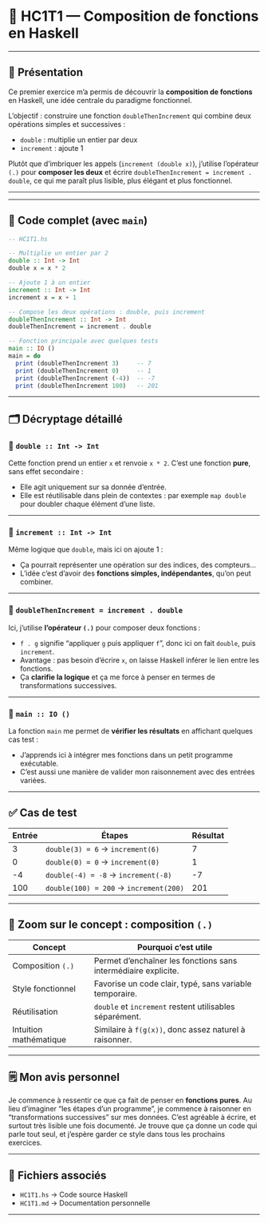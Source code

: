 # 🔗 HC1T1 — Composition de fonctions en Haskell

---

## 📝 Présentation

Ce premier exercice m’a permis de découvrir la **composition de fonctions** en Haskell, une idée centrale du paradigme fonctionnel.

L’objectif : construire une fonction `doubleThenIncrement` qui combine deux opérations simples et successives :
- `double` : multiplie un entier par deux
- `increment` : ajoute 1

Plutôt que d’imbriquer les appels (`increment (double x)`), j’utilise l’opérateur `(.)` pour **composer les deux** et écrire `doubleThenIncrement = increment . double`, ce qui me paraît plus lisible, plus élégant et plus fonctionnel.

---

---

## 🔧 Code complet (avec `main`)

```haskell
-- HC1T1.hs

-- Multiplie un entier par 2
double :: Int -> Int
double x = x * 2

-- Ajoute 1 à un entier
increment :: Int -> Int
increment x = x + 1

-- Compose les deux opérations : double, puis increment
doubleThenIncrement :: Int -> Int
doubleThenIncrement = increment . double

-- Fonction principale avec quelques tests
main :: IO ()
main = do
  print (doubleThenIncrement 3)     -- 7
  print (doubleThenIncrement 0)     -- 1
  print (doubleThenIncrement (-4))  -- -7
  print (doubleThenIncrement 100)   -- 201
```

---

## 🗂️ Décryptage détaillé

### 🔸 `double :: Int -> Int`

Cette fonction prend un entier `x` et renvoie `x * 2`. C’est une fonction **pure**, sans effet secondaire :
- Elle agit uniquement sur sa donnée d’entrée.
- Elle est réutilisable dans plein de contextes : par exemple `map double` pour doubler chaque élément d’une liste.

---

### 🔸 `increment :: Int -> Int`

Même logique que `double`, mais ici on ajoute 1 :
- Ça pourrait représenter une opération sur des indices, des compteurs…
- L’idée c’est d’avoir des **fonctions simples, indépendantes**, qu’on peut combiner.

---

### 🔸 `doubleThenIncrement = increment . double`

Ici, j’utilise **l’opérateur `(.)`** pour composer deux fonctions :
- `f . g` signifie “appliquer `g` puis appliquer `f`”, donc ici on fait `double`, puis `increment`.
- Avantage : pas besoin d’écrire `x`, on laisse Haskell inférer le lien entre les fonctions.
- Ça **clarifie la logique** et ça me force à penser en termes de transformations successives.

---

### 🔸 `main :: IO ()`

La fonction `main` me permet de **vérifier les résultats** en affichant quelques cas test :
- J’apprends ici à intégrer mes fonctions dans un petit programme exécutable.
- C’est aussi une manière de valider mon raisonnement avec des entrées variées.

---

## ✅ Cas de test

| Entrée | Étapes                         | Résultat |
|--------|--------------------------------|----------|
| 3      | `double(3) = 6` → `increment(6)` | 7        |
| 0      | `double(0) = 0` → `increment(0)` | 1        |
| -4     | `double(-4) = -8` → `increment(-8)` | -7     |
| 100    | `double(100) = 200` → `increment(200)` | 201   |

---

## 🧠 Zoom sur le concept : composition `(.)`

| Concept              | Pourquoi c’est utile                                             |
|----------------------|------------------------------------------------------------------|
| Composition `(.)`    | Permet d’enchaîner les fonctions sans intermédiaire explicite.   |
| Style fonctionnel    | Favorise un code clair, typé, sans variable temporaire.          |
| Réutilisation        | `double` et `increment` restent utilisables séparément.          |
| Intuition mathématique | Similaire à `f(g(x))`, donc assez naturel à raisonner.         |

---

## 🗒️ Mon avis personnel

Je commence à ressentir ce que ça fait de penser en **fonctions pures**. Au lieu d’imaginer “les étapes d’un programme”, je commence à raisonner en “transformations successives” sur mes données. C’est agréable à écrire, et surtout très lisible une fois documenté. Je trouve que ça donne un code qui parle tout seul, et j’espère garder ce style dans tous les prochains exercices.

---

## 📂 Fichiers associés

- `HC1T1.hs` → Code source Haskell
- `HC1T1.md` → Documentation personnelle

---
